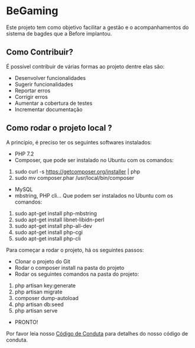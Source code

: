 # BeGaming

Este projeto tem como objetivo facilitar a gestão e o acompanhamentos do sistema de bagdes que a Before implantou.

## Como Contribuir?

É possível contribuir de várias formas ao projeto dentre elas são:

 - Desenvolver funcionalidades
 - Sugerir funcionalidades
 - Reportar erros
 - Corrigir erros
 - Aumentar a cobertura de testes
 - Incrementar documentação

## Como rodar o projeto local ?
 
A princípio, é preciso ter os seguintes softwares instalados:
 
- PHP 7.2
- Composer, que pode ser instalado no Ubuntu com os comandos:
1) sudo curl -s https://getcomposer.org/installer | php
2) sudo mv composer.phar /usr/local/bin/composer
- MySQL
- mbstring, PHP cli... Que podem ser instalados no Ubuntu com os comandos:
1) sudo apt-get install php-mbstring
2) sudo apt-get install libnet-libidn-perl
3) sudo apt-get install php-all-dev
4) sudo apt-get install php-cgi
5) sudo apt-get install php-cli
 
 
Para começar a rodar o projeto, há os seguintes passos:
 
- Clonar o projeto do Git
- Rodar o composer install na pasta do projeto
- Rodar os seguintes comandos na pasta do projeto:
1) php artisan key:generate
2) php artisan migrate
3) composer dump-autoload
4) php artisan db:seed
5) php artisan serve
- PRONTO!
 
Por favor leia nosso [Código de Conduta] para detalhes do nosso código de conduta.

[Código de Conduta]: https://github.com/GuilhermeBenitesBefore/begaming/blob/master/CODE_OF_CONDUCT.md

